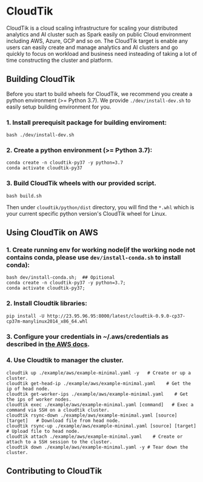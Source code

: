 # CloudTik

CloudTik is a cloud scaling infrastructure for scaling your distributed analytics and AI cluster such as Spark easily
on public Cloud environment including AWS, Azure, GCP and so on. The CloudTik target is enable any users can
easily create and manage analytics and AI clusters and go quickly to focus on workload and business need insteading
of taking a lot of time constructing the cluster and platform.

## Building CloudTik

Before you start to build wheels for CloudTik, we recommend you create a python environment (>= Python 3.7). We provide ```./dev/install-dev.sh``` to easily setup building environment for you.

### 1. Install prerequisit package for building enviroment:
```
bash ./dev/install-dev.sh
```

### 2. Create a python environment (>= Python 3.7):
```
conda create -n cloudtik-py37 -y python=3.7
conda activate cloudtik-py37
```

### 3. Build CloudTik wheels with our provided script.
```
bash build.sh
```
Then under `cloudtik/python/dist` directory, you will find the `*.whl` which is your current specific python version's CloudTik wheel for Linux.


## Using CloudTik on AWS
### 1. Create running env for working node(if the working node not contains conda, please use ```dev/install-conda.sh``` to install conda):
```
bash dev/install-conda.sh;  ## Opitional
conda create -n cloudtik-py37 -y python=3.7;
conda activate cloudtik-py37;
```
### 2. Install Cloudtik libraries:
```
pip install -U http://23.95.96.95:8000/latest/cloudtik-0.9.0-cp37-cp37m-manylinux2014_x86_64.whl
```
### 3. Configure your credentials in ~/.aws/credentials as described in [the AWS docs](https://boto3.amazonaws.com/v1/documentation/api/latest/guide/configuration.html).

### 4. Use Cloudtik to manager the cluster.
```
cloudtik up ./example/aws/example-minimal.yaml -y   # Create or up a  cluster.
cloudtik get-head-ip ./example/aws/example-minimal.yaml    # Get the ip of head node.
cloudtik get-worker-ips ./example/aws/example-minimal.yaml    # Get the ips of worker nodes.
cloudtik exec ./example/aws/example-minimal.yaml [command]   # Exec a command via SSH on a cloudtik cluster.
cloudtik rsync-down ./example/aws/example-minimal.yaml [source] [target]   # Download file from head node.
cloudtik rsync-up ./example/aws/example-minimal.yaml [source] [target]   # Upload file to head node.
cloudtik attach ./example/aws/example-minimal.yaml    # Create or attach to a SSH session to the cluster.
cloudtik down ./example/aws/example-minimal.yaml -y # Tear down the cluster.
```


## Contributing to CloudTik